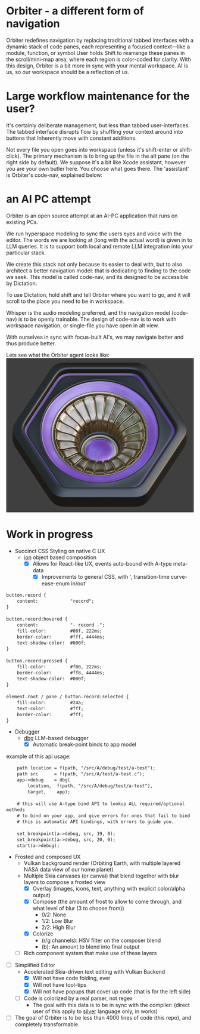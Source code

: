 # Orbiter - a different form of navigation
Orbiter redefines navigation by replacing traditional tabbed interfaces with a dynamic stack of code panes, each representing a focused context—like a module, function, or symbol  User holds Shift to rearrange these panes in the scroll/mini-map area, where each region is color-coded for clarity. With this design, Orbiter is a bit more in sync with your mental workspace.  AI is us, so our workspace should be a reflection of us.

# Large workflow maintenance for the user?
It's certainly deliberate management, but less than tabbed user-interfaces. The tabbed interface disrupts flow by shuffling your context around into buttons that Inherently move with constant additions.

Not every file you open goes into workspace (unless it's shift-enter or shift-click).  The primary mechanism
is to bring up the file in the alt pane (on the right side by default).  We suppose it's a bit like Xcode
assistant, however you are your own butler here.  You choose what goes there.  The 'assistant' is Orbiter's code-nav, explained below:

# an AI PC attempt
Orbiter is an open source attempt at an AI-PC application that runs on existing PCs.

We run hyperspace modeling to sync the users eyes and voice with the editor.
The words we are looking at (long with the actual word) is given in to LLM queries.
It is to support both local and remote LLM integration into your particular stack.

We create this stack not only because its easier to deal with, but to also architect a better navigation model: that is dedicating to finding to the code we seek.  This model is called code-nav, and its designed
to be accessible by Dictation.

To use Dictation, hold shift and tell Orbiter where you want to go, and it will scroll to the place you need to be in workspace.

Whisper is the audio modeling preferred, and the navigation model (code-nav) is to be openly trainable.
The design of code-nav is to work with workspace navigation, or single-file you have open in alt view.

With ourselves in sync with focus-built AI's, we may navigate better and thus produce better.

Lets see what the Orbiter agent looks like:
![Orbiter](orbiter888.png)


# Work in progress
- Succinct CSS Styling on native C UX
    - [ion](https://github.com/ar-visions/ion) object based composition
        - [x] Allows for React-like UX, events auto-bound with A-type meta-data
            - [x] Improvements to general CSS, with ', transition-time curve-ease-enum in/out'
```
button.record {
    content:            "record";
}

button.record:hovered {
    content:            "- record -";
    fill-color:         #00f, 222ms;
    border-color:       #fff, 4444ms;
    text-shadow-color:  #000f;
}

button.record:pressed {
    fill-color:         #f00, 222ms;
    border-color:       #ff8, 4444ms;
    text-shadow-color:  #000f;
}

element.root / pane / button.record:selected {
    fill-color:         #24a;
    text-color:         #fff;
    border-color:       #fff;
}
```
- Debugger
    - [dbg](https://github.com/ar-visions/dbg) LLM-based debugger
        - [x] Automatic break-point binds to app model

example of this api usage:
```
    path location = f(path, "/src/A/debug/test/a-test");
    path src      = f(path, "/src/A/test/a-test.c");
    app->debug    = dbg(
        location,  f(path, "/src/A/debug/test/a-test"),
        target,    app);
        
    # this will use A-type bind API to lookup ALL required/optional methods
    # to bind on your app, and give errors for ones that fail to bind
    # this is automatic API bindings, with errors to guide you.

    set_breakpoint(a->debug, src, 19, 0);
    set_breakpoint(a->debug, src, 20, 0);
    start(a->debug);
```

- Frosted and composed UX
    - Vulkan background render (Orbiting Earth, with multiple layered NASA data view of our home planet)
    - Multiple Skia canvases (or canvai) that blend together with blur layers to compose a frosted view
        - [x] Overlay (images, icons, text, anything with explicit color/alpha output)
        - [x] Compose (the amount of frost to allow to come through, and what level of blur (3 to choose from))
            - 0/2: None
            - 1/2: Low Blur
            - 2/2: High Blur
        - [x] Colorize
            - (r/g channels): HSV filter on the composer blend
            - (b): An amount to blend into final output
    - [ ] Rich component system that make use of these layers

- [ ] Simplified Editor
    - Accelerated Skia-driven text editing with Vulkan Backend
        - [x] Will not have code folding, ever
        - [x] Will not have tool-tips
        - [x] Will not have popups that cover up code (that is for the left side)
    - [ ] Code is colorized by a real parser, not regex
        - The goal with this data is to be in sync with the compiler: (direct user of this apply to [silver](https://github.com/ar-visions/silver) language only, in works)
- [ ] The goal of Orbiter is to be less than 4000 lines of code (this repo), and completely transformable.
